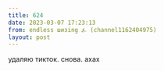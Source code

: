 ```yaml
---
title: 624
date: 2023-03-07 17:23:13
from: endless шизing ⍼ (channel1162404975)
layout: post
---
```


удаляю тикток. снова.
ахах
